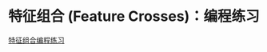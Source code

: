 # 特征组合 (Feature Crosses)：编程练习



[特征组合编程练习](https://colab.research.google.com/notebooks/mlcc/feature_crosses.ipynb?utm_source=mlcc&utm_campaign=colab-external&utm_medium=referral&utm_content=featurecrosses-colab&hl=zh-cn)




